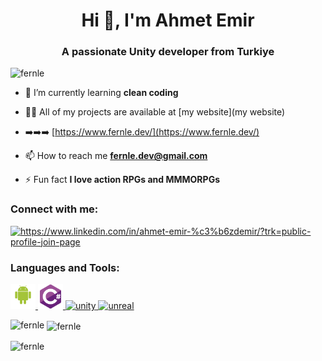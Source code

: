 <h1 align="center">Hi 👋, I'm Ahmet Emir</h1>
<h3 align="center">A passionate Unity developer from Turkiye</h3>

<p align="left"> <img src="https://komarev.com/ghpvc/?username=fernle&label=Profile%20views&color=0e75b6&style=flat" alt="fernle" /> </p>

- 🌱 I’m currently learning **clean coding**

- 👨‍💻 All of my projects are available at [my website](my website)

- ➡️➡️➡️ [https://www.fernle.dev/](https://www.fernle.dev/)

- 📫 How to reach me **fernle.dev@gmail.com**

- ⚡ Fun fact **I love action RPGs and MMMORPGs**

<h3 align="left">Connect with me:</h3>
<p align="left">
<a href="https://linkedin.com/in/https://www.linkedin.com/in/ahmet-emir-%c3%b6zdemir/?trk=public-profile-join-page" target="blank"><img align="center" src="https://raw.githubusercontent.com/rahuldkjain/github-profile-readme-generator/master/src/images/icons/Social/linked-in-alt.svg" alt="https://www.linkedin.com/in/ahmet-emir-%c3%b6zdemir/?trk=public-profile-join-page" height="30" width="40" /></a>
</p>

<h3 align="left">Languages and Tools:</h3>
<p align="left"> <a href="https://developer.android.com" target="_blank" rel="noreferrer"> <img src="https://raw.githubusercontent.com/devicons/devicon/master/icons/android/android-original-wordmark.svg" alt="android" width="40" height="40"/> </a> <a href="https://www.w3schools.com/cs/" target="_blank" rel="noreferrer"> <img src="https://raw.githubusercontent.com/devicons/devicon/master/icons/csharp/csharp-original.svg" alt="csharp" width="40" height="40"/> </a> <a href="https://unity.com/" target="_blank" rel="noreferrer"> <img src="https://www.vectorlogo.zone/logos/unity3d/unity3d-icon.svg" alt="unity" width="40" height="40"/> </a> <a href="https://unrealengine.com/" target="_blank" rel="noreferrer"> <img src="https://raw.githubusercontent.com/kenangundogan/fontisto/036b7eca71aab1bef8e6a0518f7329f13ed62f6b/icons/svg/brand/unreal-engine.svg" alt="unreal" width="40" height="40"/> </a> </p>

<p><img align="left" src="https://github-readme-stats.vercel.app/api/top-langs?username=fernle&show_icons=true&locale=en&layout=compact" alt="fernle" /></p>

<p>&nbsp;<img align="center" src="https://github-readme-stats.vercel.app/api?username=fernle&show_icons=true&locale=en" alt="fernle" /></p>

<p><img align="center" src="https://github-readme-streak-stats.herokuapp.com/?user=fernle&" alt="fernle" /></p>

